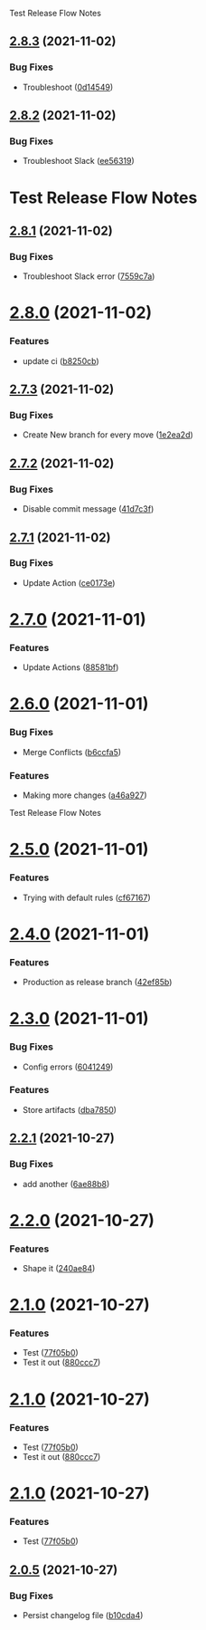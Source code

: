 Test Release Flow Notes

## [2.8.3](https://github.com/SertoID/Test-Release-flow/compare/v2.8.2...v2.8.3) (2021-11-02)


### Bug Fixes

* Troubleshoot ([0d14549](https://github.com/SertoID/Test-Release-flow/commit/0d145492646a08c1be3b74d6f9ed4de00099ad4e))

## [2.8.2](https://github.com/SertoID/Test-Release-flow/compare/v2.8.1...v2.8.2) (2021-11-02)


### Bug Fixes

* Troubleshoot Slack ([ee56319](https://github.com/SertoID/Test-Release-flow/commit/ee5631994cc7a15a47ba851bc5b03131cd0b7353))

# Test Release Flow Notes

## [2.8.1](https://github.com/SertoID/Test-Release-flow/compare/v2.8.0...v2.8.1) (2021-11-02)


### Bug Fixes

* Troubleshoot Slack error ([7559c7a](https://github.com/SertoID/Test-Release-flow/commit/7559c7aa97726fce8d337686e44d3b6a4b777982))

# [2.8.0](https://github.com/SertoID/Test-Release-flow/compare/v2.7.3...v2.8.0) (2021-11-02)


### Features

* update ci ([b8250cb](https://github.com/SertoID/Test-Release-flow/commit/b8250cbe255389dc0fe61ee441b4f09b01027542))

## [2.7.3](https://github.com/SertoID/Test-Release-flow/compare/v2.7.2...v2.7.3) (2021-11-02)


### Bug Fixes

* Create New branch for every move ([1e2ea2d](https://github.com/SertoID/Test-Release-flow/commit/1e2ea2d495b8ff22eb0d5ebf35cf923bab7d369f))

## [2.7.2](https://github.com/SertoID/Test-Release-flow/compare/v2.7.1...v2.7.2) (2021-11-02)


### Bug Fixes

* Disable commit message ([41d7c3f](https://github.com/SertoID/Test-Release-flow/commit/41d7c3f7f5c44b160e9a9cdf61039632f50b624d))

## [2.7.1](https://github.com/SertoID/Test-Release-flow/compare/v2.7.0...v2.7.1) (2021-11-02)


### Bug Fixes

* Update Action ([ce0173e](https://github.com/SertoID/Test-Release-flow/commit/ce0173e0afd94cd6a00407aa3d018f960d7ff3eb))

# [2.7.0](https://github.com/SertoID/Test-Release-flow/compare/v2.6.0...v2.7.0) (2021-11-01)


### Features

* Update Actions ([88581bf](https://github.com/SertoID/Test-Release-flow/commit/88581bf3c17eae7c3a14af463e5f19a41be366ae))

# [2.6.0](https://github.com/SertoID/Test-Release-flow/compare/v2.5.0...v2.6.0) (2021-11-01)


### Bug Fixes

* Merge Conflicts ([b6ccfa5](https://github.com/SertoID/Test-Release-flow/commit/b6ccfa5b140dfa1aa7ae79de562b2d72c01747a1))


### Features

* Making more changes ([a46a927](https://github.com/SertoID/Test-Release-flow/commit/a46a92710b0f3cb3f7f7a98a7a5e3b6189ad34de))

Test Release Flow Notes

# [2.5.0](https://github.com/SertoID/Test-Release-flow/compare/v2.4.0...v2.5.0) (2021-11-01)


### Features

* Trying with default rules ([cf67167](https://github.com/SertoID/Test-Release-flow/commit/cf6716794a8247850e8b0b976dd68724ec640534))

# [2.4.0](https://github.com/SertoID/Test-Release-flow/compare/v2.3.0...v2.4.0) (2021-11-01)


### Features

* Production as release branch ([42ef85b](https://github.com/SertoID/Test-Release-flow/commit/42ef85bf432c1e444625924257ef6681918b0461))

# [2.3.0](https://github.com/SertoID/Test-Release-flow/compare/v2.2.1...v2.3.0) (2021-11-01)


### Bug Fixes

* Config errors ([6041249](https://github.com/SertoID/Test-Release-flow/commit/6041249143f084a6cec2ce4716c7f6e7bdc5220f))


### Features

* Store artifacts ([dba7850](https://github.com/SertoID/Test-Release-flow/commit/dba78505e1e334f8a57e9bd96a0bf9f27b8bec1e))

## [2.2.1](https://github.com/SertoID/Test-Release-flow/compare/v2.2.0...v2.2.1) (2021-10-27)


### Bug Fixes

* add another ([6ae88b8](https://github.com/SertoID/Test-Release-flow/commit/6ae88b823939e5c09bfc7015711c7798d2ed59a3))

# [2.2.0](https://github.com/SertoID/Test-Release-flow/compare/v2.1.0...v2.2.0) (2021-10-27)


### Features

* Shape it ([240ae84](https://github.com/SertoID/Test-Release-flow/commit/240ae844fa2b0a6951236357edd3dd86e6f37bae))

# [2.1.0](https://github.com/SertoID/Test-Release-flow/compare/v2.0.5...v2.1.0) (2021-10-27)


### Features

* Test ([77f05b0](https://github.com/SertoID/Test-Release-flow/commit/77f05b06fede9f10ccc3a99d9ae91e451121776d))
* Test it out ([880ccc7](https://github.com/SertoID/Test-Release-flow/commit/880ccc7cda56e98b4ae1460b5a5cfc9e8a559e1e))

# [2.1.0](https://github.com/SertoID/Test-Release-flow/compare/v2.0.5...v2.1.0) (2021-10-27)

### Features

- Test ([77f05b0](https://github.com/SertoID/Test-Release-flow/commit/77f05b06fede9f10ccc3a99d9ae91e451121776d))
- Test it out ([880ccc7](https://github.com/SertoID/Test-Release-flow/commit/880ccc7cda56e98b4ae1460b5a5cfc9e8a559e1e))

# [2.1.0](https://github.com/SertoID/Test-Release-flow/compare/v2.0.5...v2.1.0) (2021-10-27)

### Features

- Test ([77f05b0](https://github.com/SertoID/Test-Release-flow/commit/77f05b06fede9f10ccc3a99d9ae91e451121776d))

## [2.0.5](https://github.com/SertoID/Test-Release-flow/compare/v2.0.4...v2.0.5) (2021-10-27)

### Bug Fixes

- Persist changelog file ([b10cda4](https://github.com/SertoID/Test-Release-flow/commit/b10cda4a8237b5d81013970fc86cc80035b9ddd4))
